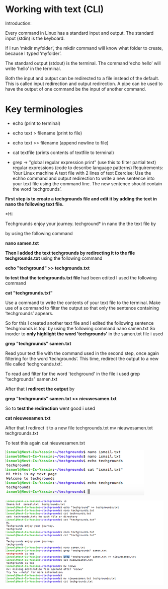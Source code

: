 # Working with text (CLI)

Introduction:

Every command in Linux has a standard input and output.
The standard input (stdin) is the keyboard. 

If I run ‘mkdir myfolder’, the mkdir command will know what folder to create, because I typed ‘myfolder’.

The standard output (stdout) is the terminal. The command ‘echo hello’ will write ‘hello’ in the terminal.

Both the input and output can be redirected to a file instead of the default. This is called input redirection and output redirection. 
A pipe can be used to have the output of one command be the input of another command.

# Key terminologies

- echo (print to terminal)

- echo text > filename (print to file)

- echo text >> filename (append newline to file)

- cat textfile (prints contents of textfile to terminal)

- grep -> "global regular expression print" (use this to filter partial text)
regular expressions (code to describe language patterns)
Requirements:
Your Linux machine
A text file with 2 lines of text
Exercise:
Use the echho command and output redirection to write a new sentence into your text file using the command line. The new sentence should contain the word ‘techgrounds’. 

**First step is to create a techgrounds file and edit it by adding the text in nano the following text file.**

*Hi

Techgrounds enjoy your journey.
techground*
in nano the  the text file by

by using the following command

**nano samen.txt**

**Then I added the text techgrounds by redirecting it to the file techgrounds.txt** using the following command

**echo "techground" >> techgrounds.txt**

**to test that the techgrounds.txt file** had been edited I used the following command

**cat "techgrounds.txt"**




Use a command to write the contents of your text file to the terminal. Make use of a command to filter the output so that only the sentence containing ‘techgrounds’ appears.


So for this I created another text file and I edited the following sentence 'techgrounds is top' by using the following command
nano samen.txt
So inorder to **only highlight the word 'techgrounds'** in the samen.txt file i used 

**grep "techgrounds" samen.txt**


Read your text file with the command used in the second step, once again filtering for the word ‘techgrounds’. This time, redirect the output to a new file called ‘techgrounds.txt’.

To read and filter for the word 'techground' in the file i used 
grep "techgrounds" samen.txt

After that i **redirect the output** by 

**grep "techgrounds" samen.txt >> nieuwesamen.txt**

So to **test the redirection** went good i used

**cat nieuwesamen.txt**


After that I redirect it to a new file techgrounds.txt
mv nieuwesamen.txt techgrounds.txt

To test this again
cat nieuwesamen.txt


![echo techgrounds](https://github.com/yismailmo/TechGrounds-cloud8-cloud8-yismailmo/blob/main/00_includes/techgrounds%20echo.png)


![echo techgrounds](https://github.com/yismailmo/TechGrounds-cloud8-cloud8-yismailmo/blob/main/00_includes/techgrounds%20output.png)

